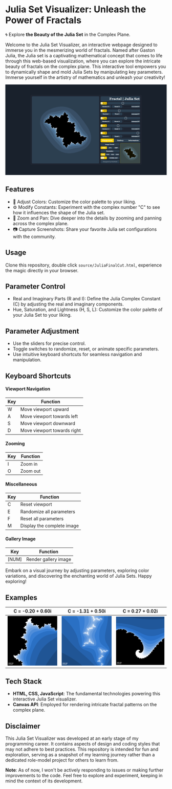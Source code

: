 # Julia Set Visualizer: Unleash the Power of Fractals

🌀 Explore **the Beauty of the Julia Set** in the Complex Plane.

Welcome to the Julia Set Visualizer, an interactive webpage designed to immerse you in the mesmerizing world of fractals. Named after Gaston Julia, the Julia set is a captivating mathematical concept that comes to life through this web-based visualization, where you can explore the intricate beauty of fractals on the complex plane. This interactive tool empowers you to dynamically shape and mold Julia Sets by manipulating key parameters. Immerse yourself in the artistry of mathematics and unleash your creativity!

![webui](gallery/JuliaSet_WebUI_Preview.png)

## Features

- 🎨 Adjust Colors: Customize the color palette to your liking.
- ⚙️ Modify Constants: Experiment with the complex number "C" to see how it influences the shape of the Julia set.
- 🔄 Zoom and Pan: Dive deeper into the details by zooming and panning across the complex plane.
- 📷 Capture Screenshots: Share your favorite Julia set configurations with the community.

## Usage

Clone this repository, double click `source/JuliaFinalCut.html`, experience the magic directly in your browser.

## Parameter Control

- Real and Imaginary Parts (R and I): Define the Julia Complex Constant (C) by adjusting the real and imaginary components.
- Hue, Saturation, and Lightness (H, S, L): Customize the color palette of your Julia Set to your liking.

## Parameter Adjustment

- Use the sliders for precise control.
- Toggle switches to randomize, reset, or animate specific parameters.
- Use intuitive keyboard shortcuts for seamless navigation and manipulation.

## Keyboard Shortcuts

#### Viewport Navigation

  | Key | Function                    |
  | --- | --------------------------- |
  | W   | Move viewport upward        |
  | A   | Move viewport towards left  |
  | S   | Move viewport downward      |
  | D   | Move viewport towards right |

#### Zooming

  | Key | Function  |
  | --- | --------- |
  | I   | Zoom in   |
  | O   | Zoom out  |

#### Miscellaneous

  | Key   | Function                     |
  | ---   | ---------------------------- |
  | C     | Reset viewport               |
  | E     | Randomize all parameters     |
  | F     | Reset all parameters         |
  | M     | Display the complete image   |

#### Gallery Image

  | Key   | Function                     |
  | ---   | ---------------------------- |
  | [NUM] | Render gallery image         |

Embark on a visual journey by adjusting parameters, exploring color variations, and discovering the enchanting world of Julia Sets. Happy exploring!

## Examples

| C = -0.20 + 0.60i | C = -1.31 + 0.50i | C = 0.27 + 0.02i |
| -------------- | -------------- | -------------- |
| ![-0.20 + 0.60i](gallery/JuliaSet_(-0.2,0.6)_12_27_16.png) | ![-1.31 + 0.50i](gallery/JuliaSet_(-1.31,0.5)_12_26_00.png) | ![0.27 + 0.02i](gallery/JuliaSet_(0.27,0.02)_12_24_15.png) |

## Tech Stack

- **HTML, CSS, JavaScript**: The fundamental technologies powering this interactive Julia Set visualizer.
- **Canvas API**: Employed for rendering intricate fractal patterns on the complex plane.

## Disclaimer

This Julia Set Visualizer was developed at an early stage of my programming career. It contains aspects of design and coding styles that may not adhere to best practices. This repository is intended for fun and exploration, serving as a snapshot of my learning journey rather than a dedicated role-model project for others to learn from.

**Note**: As of now, I won't be actively responding to issues or making further improvements to the code. Feel free to explore and experiment, keeping in mind the context of its development.
